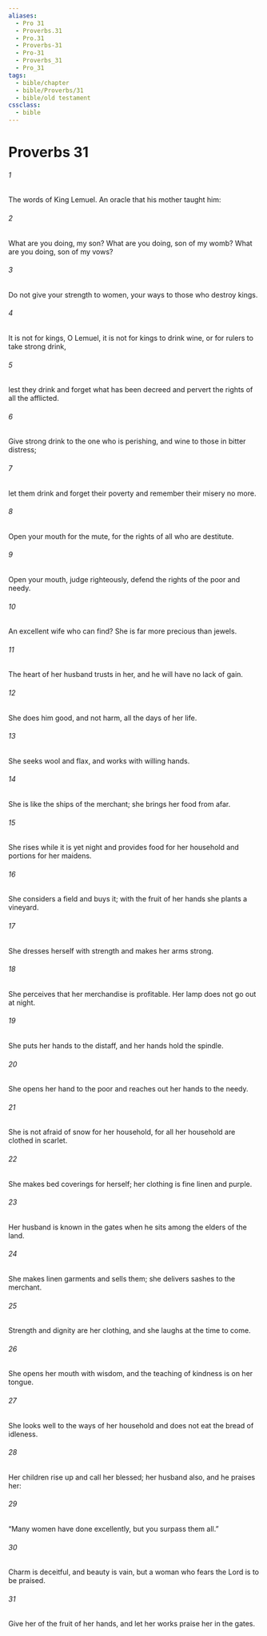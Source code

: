 ```yaml
---
aliases:
  - Pro 31
  - Proverbs.31
  - Pro.31
  - Proverbs-31
  - Pro-31
  - Proverbs_31
  - Pro_31
tags:
  - bible/chapter
  - bible/Proverbs/31
  - bible/old testament
cssclass:
  - bible
---
```


# Proverbs 31

###### 1
The words of King Lemuel. An oracle that his mother taught him:
###### 2
What are you doing, my son? What are you doing, son of my womb? What are you doing, son of my vows?
###### 3
Do not give your strength to women, your ways to those who destroy kings.
###### 4
It is not for kings, O Lemuel, it is not for kings to drink wine, or for rulers to take strong drink,
###### 5
lest they drink and forget what has been decreed and pervert the rights of all the afflicted.
###### 6
Give strong drink to the one who is perishing, and wine to those in bitter distress;
###### 7
let them drink and forget their poverty and remember their misery no more.
###### 8
Open your mouth for the mute, for the rights of all who are destitute.
###### 9
Open your mouth, judge righteously, defend the rights of the poor and needy.
###### 10
An excellent wife who can find? She is far more precious than jewels.
###### 11
The heart of her husband trusts in her, and he will have no lack of gain.
###### 12
She does him good, and not harm, all the days of her life.
###### 13
She seeks wool and flax, and works with willing hands.
###### 14
She is like the ships of the merchant; she brings her food from afar.
###### 15
She rises while it is yet night and provides food for her household and portions for her maidens.
###### 16
She considers a field and buys it; with the fruit of her hands she plants a vineyard.
###### 17
She dresses herself with strength and makes her arms strong.
###### 18
She perceives that her merchandise is profitable. Her lamp does not go out at night.
###### 19
She puts her hands to the distaff, and her hands hold the spindle.
###### 20
She opens her hand to the poor and reaches out her hands to the needy.
###### 21
She is not afraid of snow for her household, for all her household are clothed in scarlet.
###### 22
She makes bed coverings for herself; her clothing is fine linen and purple.
###### 23
Her husband is known in the gates when he sits among the elders of the land.
###### 24
She makes linen garments and sells them; she delivers sashes to the merchant.
###### 25
Strength and dignity are her clothing, and she laughs at the time to come.
###### 26
She opens her mouth with wisdom, and the teaching of kindness is on her tongue.
###### 27
She looks well to the ways of her household and does not eat the bread of idleness.
###### 28
Her children rise up and call her blessed; her husband also, and he praises her:
###### 29
“Many women have done excellently, but you surpass them all.”
###### 30
Charm is deceitful, and beauty is vain, but a woman who fears the Lord is to be praised.
###### 31
Give her of the fruit of her hands, and let her works praise her in the gates.


